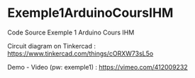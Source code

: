 # Exemple1ArduinoCoursIHM
Code Source Exemple 1 Arduino Cours IHM


Circuit diagram on Tinkercad : https://www.tinkercad.com/things/cORXW73sL5o

Demo - Video (pw: exemple1) : https://vimeo.com/412009232
